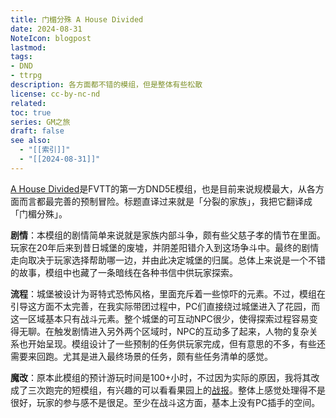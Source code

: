 ```yaml
---
title: 门楣分殊 A House Divided
date: 2024-08-31
NoteIcon: blogpost
lastmod:
tags:
- DND
- ttrpg
description: 各方面都不错的模组，但是整体有些松散
license: cc-by-nc-nd
related:
toc: true
series: GM之旅
draft: false
see also:
  - "[[索引]]"
  - "[[2024-08-31]]"
---
```


[A House Divided](https://foundryvtt.com/packages/house-divided)是FVTT的第一方DND5E模组，也是目前来说规模最大，从各方面而言都最完善的预制冒险。标题直译过来就是「分裂的家族」，我把它翻译成「门楣分殊」。

**剧情**：本模组的剧情简单来说就是家族内部斗争，颇有些父慈子孝的情节在里面。玩家在20年后来到昔日城堡的废墟，并阴差阳错介入到这场争斗中。最终的剧情走向取决于玩家选择帮助哪一边，并由此决定城堡的归属。总体上来说是一个不错的故事，模组中也藏了一条暗线在各种书信中供玩家探索。

**流程**：城堡被设计为哥特式恐怖风格，里面充斥着一些惊吓的元素。不过，模组在引导这方面不太完善，在我实际带团过程中，PC们直接绕过城堡进入了花园，而这一区域基本只有战斗元素。整个城堡的可互动NPC很少，使得探索过程容易变得无聊。在触发剧情进入另外两个区域时，NPC的互动多了起来，人物的复杂关系也开始呈现。模组设计了一些预制的任务供玩家完成，但有意思的不多，有些还需要来回跑。尤其是进入最终场景的任务，颇有些任务清单的感觉。

**魔改**：原本此模组的预计游玩时间是100+小时，不过因为实际的原因，我将其改成了三次跑完的短模组，有兴趣的可以看看果园上的[战报](https://www.goddessfantasy.net/bbs/index.php?topic=150229.0)。整体上感觉处理得不是很好，玩家的参与感不是很足。至少在战斗这方面，基本上没有PC插手的空间。
